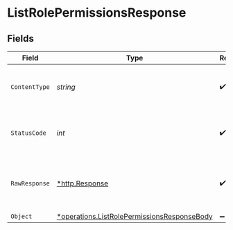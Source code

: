 # ListRolePermissionsResponse


## Fields

| Field                                                                                                     | Type                                                                                                      | Required                                                                                                  | Description                                                                                               |
| --------------------------------------------------------------------------------------------------------- | --------------------------------------------------------------------------------------------------------- | --------------------------------------------------------------------------------------------------------- | --------------------------------------------------------------------------------------------------------- |
| `ContentType`                                                                                             | *string*                                                                                                  | :heavy_check_mark:                                                                                        | HTTP response content type for this operation                                                             |
| `StatusCode`                                                                                              | *int*                                                                                                     | :heavy_check_mark:                                                                                        | HTTP response status code for this operation                                                              |
| `RawResponse`                                                                                             | [*http.Response](https://pkg.go.dev/net/http#Response)                                                    | :heavy_check_mark:                                                                                        | Raw HTTP response; suitable for custom response parsing                                                   |
| `Object`                                                                                                  | [*operations.ListRolePermissionsResponseBody](../../models/operations/listrolepermissionsresponsebody.md) | :heavy_minus_sign:                                                                                        | OK                                                                                                        |